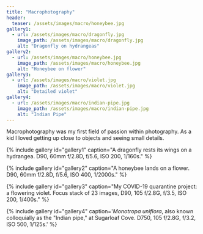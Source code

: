 ```yaml
---
title: "Macrophotography"
header:
  teaser: /assets/images/macro/honeybee.jpg
gallery1:
  - url: /assets/images/macro/dragonfly.jpg
    image_path: /assets/images/macro/dragonfly.jpg
    alt: "Dragonfly on hydrangeas"
gallery2:
  - url: /assets/images/macro/honeybee.jpg
    image_path: /assets/images/macro/honeybee.jpg
    alt: "Honeybee on flower"
gallery3:
  - url: /assets/images/macro/violet.jpg
    image_path: /assets/images/macro/violet.jpg
    alt: "Detailed violet"
gallery4:
  - url: /assets/images/macro/indian-pipe.jpg
    image_path: /assets/images/macro/indian-pipe.jpg
    alt: "Indian Pipe"
---
```


Macrophotography was my first field of passion within photography. As a kid I loved getting up close to objects and seeing small details.

{% include gallery id="gallery1" caption="A dragonfly rests its wings on a hydrangea. D90, 60mm f/2.8D, f/5.6, ISO 200, 1/160s." %}

{% include gallery id="gallery2" caption="A honeybee lands on a flower. D90, 60mm f/2.8D, f/5.6, ISO 400, 1/2000s." %}

{% include gallery id="gallery3" caption="My COVID-19 quarantine project: a flowering violet. Focus stack of 23 images, D90, 105 f/2.8G, f/3.5, ISO 200, 1/400s." %}

{% include gallery id="gallery4" caption='_Monotropa uniflora_, also known colloquially as the "Indian pipe," at Sugarloaf Cove. D750, 105 f/2.8G, f/3.2, ISO 500, 1/125s.' %}
